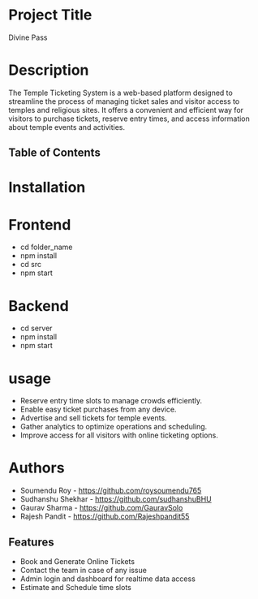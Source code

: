 # Project Title
Divine Pass

# Description
The Temple Ticketing System is a web-based platform designed to streamline the process of managing ticket sales and visitor access to temples and religious sites. It offers a convenient and efficient way for visitors to purchase tickets, reserve entry times, and access information about temple events and activities.

## Table of Contents

# Installation
# Frontend
- cd folder_name
- npm install
- cd src
- npm start

# Backend
- cd server
- npm install
- npm start

# usage
- Reserve entry time slots to manage crowds efficiently.
- Enable easy ticket purchases from any device.
- Advertise and sell tickets for temple events.
- Gather analytics to optimize operations and scheduling.
- Improve access for all visitors with online ticketing options.

# Authors
- Soumendu Roy - https://github.com/roysoumendu765
- Sudhanshu Shekhar - https://github.com/sudhanshuBHU
- Gaurav Sharma - https://github.com/GauravSolo
- Rajesh Pandit - https://github.com/Rajeshpandit55

## Features
- Book and Generate Online Tickets
- Contact the team in case of any issue
- Admin login and dashboard for realtime data access
- Estimate and Schedule time slots